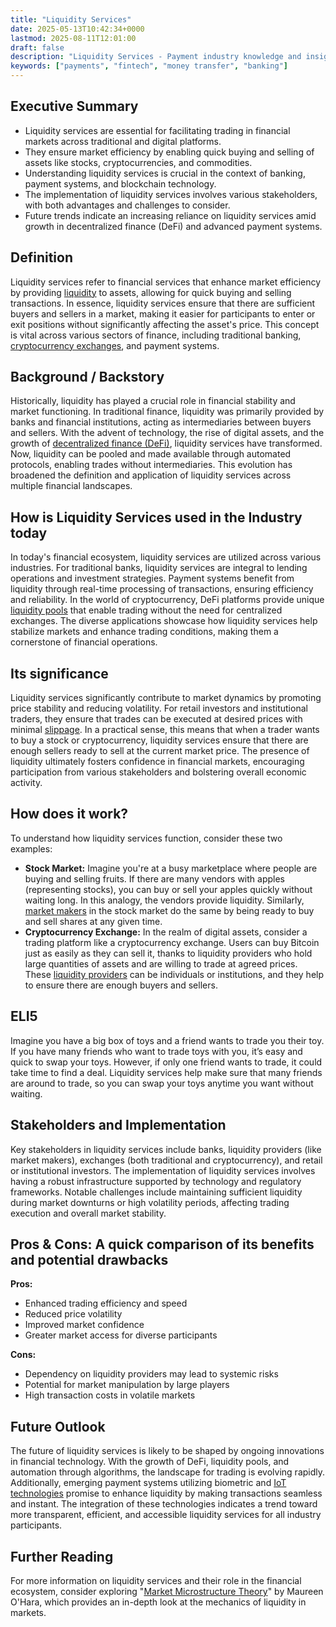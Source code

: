 ```yaml
---
title: "Liquidity Services"
date: 2025-05-13T10:42:34+0000
lastmod: 2025-08-11T12:01:00
draft: false
description: "Liquidity Services - Payment industry knowledge and insights"
keywords: ["payments", "fintech", "money transfer", "banking"]
---
```


## Executive Summary

- Liquidity services are essential for facilitating trading in financial markets across traditional and digital platforms.
- They ensure market efficiency by enabling quick buying and selling of assets like stocks, cryptocurrencies, and commodities.
- Understanding liquidity services is crucial in the context of banking, payment systems, and blockchain technology.
- The implementation of liquidity services involves various stakeholders, with both advantages and challenges to consider.
- Future trends indicate an increasing reliance on liquidity services amid growth in decentralized finance (DeFi) and advanced payment systems.

## Definition 
Liquidity services refer to financial services that enhance market efficiency by providing [liquidity](https://faisalkhanllc.xyz/resources/payments-wiki/l/liquidity/) to assets, allowing for quick buying and selling transactions. In essence, liquidity services ensure that there are sufficient buyers and sellers in a market, making it easier for participants to enter or exit positions without significantly affecting the asset's price. This concept is vital across various sectors of finance, including traditional banking, [cryptocurrency exchanges](https://faisalkhanllc.xyz/resources/payments-wiki/d/digital-assets/), and payment systems.

## Background / Backstory 
Historically, liquidity has played a crucial role in financial stability and market functioning. In traditional finance, liquidity was primarily provided by banks and financial institutions, acting as intermediaries between buyers and sellers. With the advent of technology, the rise of digital assets, and the growth of [decentralized finance (DeFi)](https://faisalkhanllc.xyz/resources/payments-wiki/d/decentralized-finance-defi/), liquidity services have transformed. Now, liquidity can be pooled and made available through automated protocols, enabling trades without intermediaries. This evolution has broadened the definition and application of liquidity services across multiple financial landscapes.

## How is Liquidity Services used in the Industry today
In today's financial ecosystem, liquidity services are utilized across various industries. For traditional banks, liquidity services are integral to lending operations and investment strategies. Payment systems benefit from liquidity through real-time processing of transactions, ensuring efficiency and reliability. In the world of cryptocurrency, DeFi platforms provide unique [liquidity pools](https://faisalkhanllc.xyz/resources/payments-wiki/l/liquidity-pool/) that enable trading without the need for centralized exchanges. The diverse applications showcase how liquidity services help stabilize markets and enhance trading conditions, making them a cornerstone of financial operations.

## Its significance
Liquidity services significantly contribute to market dynamics by promoting price stability and reducing volatility. For retail investors and institutional traders, they ensure that trades can be executed at desired prices with minimal [slippage](https://faisalkhanllc.xyz/resources/payments-wiki/s/slippage/). In a practical sense, this means that when a trader wants to buy a stock or cryptocurrency, liquidity services ensure that there are enough sellers ready to sell at the current market price. The presence of liquidity ultimately fosters confidence in financial markets, encouraging participation from various stakeholders and bolstering overall economic activity.

## How does it work?
To understand how liquidity services function, consider these two examples:

- **Stock Market:** Imagine you're at a busy marketplace where people are buying and selling fruits. If there are many vendors with apples (representing stocks), you can buy or sell your apples quickly without waiting long. In this analogy, the vendors provide liquidity. Similarly, [market makers](https://faisalkhanllc.xyz/resources/payments-wiki/m/market-maker/) in the stock market do the same by being ready to buy and sell shares at any given time.
- **Cryptocurrency Exchange:** In the realm of digital assets, consider a trading platform like a cryptocurrency exchange. Users can buy Bitcoin just as easily as they can sell it, thanks to liquidity providers who hold large quantities of assets and are willing to trade at agreed prices. These [liquidity providers](https://faisalkhanllc.xyz/resources/payments-wiki/l/liquidity-provider/) can be individuals or institutions, and they help to ensure there are enough buyers and sellers.

## ELI5
Imagine you have a big box of toys and a friend wants to trade you their toy. If you have many friends who want to trade toys with you, it’s easy and quick to swap your toys. However, if only one friend wants to trade, it could take time to find a deal. Liquidity services help make sure that many friends are around to trade, so you can swap your toys anytime you want without waiting.

## Stakeholders and Implementation
Key stakeholders in liquidity services include banks, liquidity providers (like market makers), exchanges (both traditional and cryptocurrency), and retail or institutional investors. The implementation of liquidity services involves having a robust infrastructure supported by technology and regulatory frameworks. Notable challenges include maintaining sufficient liquidity during market downturns or high volatility periods, affecting trading execution and overall market stability.

## Pros & Cons: A quick comparison of its benefits and potential drawbacks
**Pros:**

- Enhanced trading efficiency and speed
- Reduced price volatility
- Improved market confidence
- Greater market access for diverse participants

**Cons:**

- Dependency on liquidity providers may lead to systemic risks
- Potential for market manipulation by large players
- High transaction costs in volatile markets

## Future Outlook
The future of liquidity services is likely to be shaped by ongoing innovations in financial technology. With the growth of DeFi, liquidity pools, and automation through algorithms, the landscape for trading is evolving rapidly. Additionally, emerging payment systems utilizing biometric and [IoT technologies](https://faisalkhanllc.xyz/resources/payments-wiki/i/internet-of-things-iot/) promise to enhance liquidity by making transactions seamless and instant. The integration of these technologies indicates a trend toward more transparent, efficient, and accessible liquidity services for all industry participants.

## Further Reading
For more information on liquidity services and their role in the financial ecosystem, consider exploring "[Market Microstructure Theory](https://www.goodreads.com/book/show/701225.Market_Microstructure_Theory)" by Maureen O'Hara, which provides an in-depth look at the mechanics of liquidity in markets.